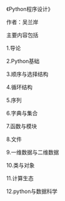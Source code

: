 《Python程序设计》

作者：吴兰岸

主要内容包括

1.导论

2.Python基础

3.顺序与选择结构

4.循环结构

5.序列

6.字典与集合

7.函数与模块

8.文件

9.一维数据与二维数据

10.类与对象

11.计算生态

12.python与数据科学
